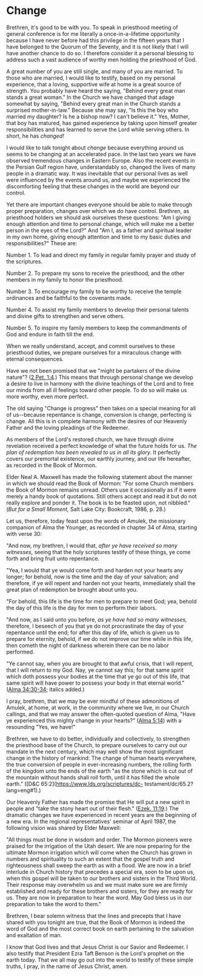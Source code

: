 # Change

Brethren, it's good to be with you. To speak in priesthood meeting of general
conference is for me literally a once-in-a-lifetime opportunity because I have
never before had this privilege in the fifteen years that I have belonged to
the Quorum of the Seventy, and it is not likely that I will have another
chance to do so. I therefore consider it a personal blessing to address such a
vast audience of worthy men holding the priesthood of God.

A great number of you are still single, and many of you are married. To those
who are married, I would like to testify, based on my personal experience,
that a loving, supportive wife at home is a great source of strength. You
probably have heard the saying, "Behind every great man stands a great woman."
In the Church we have changed that adage somewhat by saying, "Behind every
great man in the Church stands a surprised mother-in-law." Because she may
say, "Is this the boy who married my daughter? Is he a bishop now? I can't
believe it." Yes, Mother, that boy has matured, has gained experience by
taking upon himself greater responsibilities and has learned to serve the Lord
while serving others. In short, he has _changed!_

I would like to talk tonight about _change_ because everything around us seems
to be changing at an accelerated pace. In the last two years we have observed
tremendous changes in Eastern Europe. Also the recent events in the Persian
Gulf region have, understandably so, changed the lives of many people in a
dramatic way. It was inevitable that our personal lives as well were
influenced by the events around us, and maybe we experienced the discomforting
feeling that these changes in the world are beyond our control.

Yet there are important changes everyone should be able to make through proper
preparation, changes over which we do have control. Brethren, as priesthood
holders we should ask ourselves these questions: "Am I giving enough attention
and time to personal change, which will make me a better person in the eyes of
the Lord?" And "Am I, as a father and spiritual leader in my own home, giving
enough attention and time to my basic duties and responsibilities?" These are:

Number 1. To lead and direct my family in regular family prayer and study of
the scriptures.

Number 2. To prepare my sons to receive the priesthood, and the other members
in my family to honor the priesthood.

Number 3. To encourage my family to be worthy to receive the temple ordinances
and be faithful to the covenants made.

Number 4. To assist my family members to develop their personal talents and
divine gifts to strengthen and serve others.

Number 5. To inspire my family members to keep the commandments of God and
endure in faith till the end.

When we really understand, accept, and commit ourselves to these priesthood
duties, we prepare ourselves for a miraculous change with eternal
consequences.

Have we not been promised that we "might be partakers of the divine nature"?
([2 Pet. 1:4](https://www.lds.org/scriptures/nt/2-pet/1.4?lang=eng#3).) This
means that through personal change we develop a desire to live in harmony with
the divine teachings of the Lord and to free our minds from all ill feelings
toward other people. To do so will make us more worthy, even more perfect.

The old saying "Change is progress" then takes on a special meaning for all of
us--because repentance is change, conversion is change, perfecting is change.
All this is in complete harmony with the desires of our Heavenly Father and
the loving pleadings of the Redeemer.

As members of the Lord's restored church, we have through divine revelation
received a perfect knowledge of what the future holds for us. _The plan of
redemption has been revealed to us in all its glory._ It perfectly covers our
premortal existence, our earthly journey, and our life hereafter, as recorded
in the Book of Mormon.

Elder Neal A. Maxwell has made the following statement about the manner in
which we should read the Book of Mormon: "For some Church members the Book of
Mormon remains unread. Others use it occasionally as if it were merely a handy
book of quotations. Still others accept and read it but do not really explore
and ponder it. The book is to be feasted upon, not nibbled." (_But for a Small
Moment,_ Salt Lake City: Bookcraft, 1986, p. 28.)

Let us, therefore, today feast upon the words of Amulek, the missionary
companion of Alma the Younger, as recorded in chapter 34 of Alma, starting
with verse 30:

"And now, my brethren, I would that, _after ye have received so many
witnesses,_ seeing that the holy scriptures testify of these things, ye come
forth and bring fruit unto repentance.

"Yea, I would that ye would come forth and harden not your hearts any longer;
for behold, now is the time and the day of your salvation; and therefore, if
ye will repent and harden not your hearts, immediately shall the great plan of
redemption be brought about unto you.

"For behold, this life is the time for men to prepare to meet God; yea, behold
the day of this life is the day for men to perform their labors.

"And now, as I said unto you before, _as ye have had so many witnesses,_
therefore, I beseech of you that ye do not procrastinate the day of your
repentance until the end; for after this day of life, which is given us to
prepare for eternity, behold, if we do not improve our time while in this
life, then cometh the night of darkness wherein there can be no labor
performed.

"Ye cannot say, when you are brought to that awful crisis, that I will repent,
that I will return to my God. Nay, ye cannot say this; for that same spirit
which doth possess your bodies at the time that ye go out of this life, that
same spirit will have power to possess your body in that eternal world."
([Alma
34:30-34](https://www.lds.org/scriptures/bofm/alma/34.30-34?lang=eng#29);
italics added.)

I pray, brethren, that we may be ever mindful of these admonitions of Amulek,
at home, at work, in the community where we live, in our Church callings, and
that we may answer the often-quoted question of Alma, "Have ye experienced
this mighty change in your hearts?" ([Alma
5:14](https://www.lds.org/scriptures/bofm/alma/5.14?lang=eng#13)) with a
resounding "Yes, we have!"

Brethren, we have to do better, individually and collectively, to strengthen
the priesthood base of the Church, to prepare ourselves to carry out our
mandate in the next century, which may well show the most significant change
in the history of mankind: The change of human hearts everywhere, the true
conversion of people in ever-increasing numbers, the rolling forth of the
kingdom unto the ends of the earth "as the stone which is cut out of the
mountain without hands shall roll forth, until it has filled the whole earth."
([D&amp;C 65:2](https://www.lds.org/scriptures/dc-
testament/dc/65.2?lang=eng#1).)

Our Heavenly Father has made the promise that He will put a new spirit in
people and "take the stony heart out of their flesh." ([Ezek.
11:19](https://www.lds.org/scriptures/ot/ezek/11.19?lang=eng#18).) The
dramatic changes we have experienced in recent years are the beginning of a
new era. In the regional representatives' seminar of April 1987, the following
vision was shared by Elder Maxwell:

"All things must be done in wisdom and order. The Mormon pioneers were praised
for the irrigation of the Utah desert. We are now preparing for the ultimate
Mormon irrigation which will come when the Church has grown in numbers and
spirituality to such an extent that the gospel truth and righteousness shall
sweep the earth as with a flood. We are now in a brief interlude in Church
history that precedes a special era, soon to be upon us, when this gospel will
be taken to our brothers and sisters in the Third World. Their response may
overwhelm us and we must make sure we are firmly established and ready for
these brothers and sisters, for they are ready for us. They are now in
preparation to hear the word. May God bless us in our preparation to take the
word to them."

Brethren, I bear solemn witness that the lines and precepts that I have shared
with you tonight are true, that the Book of Mormon is indeed the word of God
and the most correct book on earth pertaining to the salvation and exaltation
of man.

I know that God lives and that Jesus Christ is our Savior and Redeemer. I also
testify that President Ezra Taft Benson is the Lord's prophet on the earth
today. That we all may go out into the world to testify of these simple
truths, I pray, in the name of Jesus Christ, amen.

